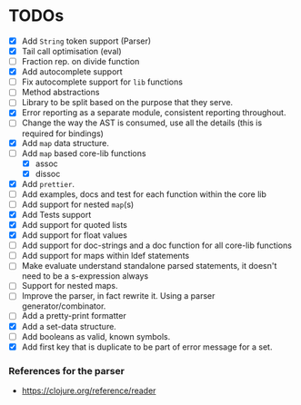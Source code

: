 # TODOs

-   [x] Add `String` token support (Parser)
-   [x] Tail call optimisation (eval)
-   [ ] Fraction rep. on divide function
-   [x] Add autocomplete support
-   [ ] Fix autocomplete support for `lib` functions
-   [ ] Method abstractions
-   [ ] Library to be split based on the purpose that they serve.
-   [x] Error reporting as a separate module, consistent reporting throughout.
-   [ ] Change the way the AST is consumed, use all the details (this is required for bindings)
-   [x] Add `map` data structure.
-   [ ] Add `map` based core-lib functions
    -   [x] assoc
    -   [x] dissoc
-   [x] Add `prettier`.
-   [ ] Add examples, docs and test for each function within the core lib
-   [ ] Add support for nested `map`(s)
-   [x] Add Tests support
-   [x] Add support for quoted lists
-   [x] Add support for float values
-   [ ] Add support for doc-strings and a doc function for all core-lib functions
-   [ ] Add support for maps within ldef statements
-   [ ] Make evaluate understand standalone parsed statements, it doesn't need to
        be a s-expression always
-   [ ] Support for nested maps.
-   [ ] Improve the parser, in fact rewrite it. Using a parser generator/combinator.
-   [ ] Add a pretty-print formatter
-   [x] Add a set-data structure.
-   [ ] Add booleans as valid, known symbols.
-   [x] Add first key that is duplicate to be part of error message for a set.

### References for the parser

-   https://clojure.org/reference/reader
